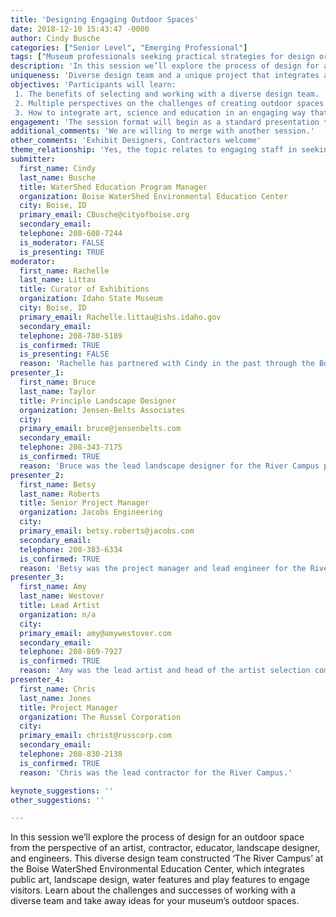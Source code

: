 ```yaml
---
title: 'Designing Engaging Outdoor Spaces'
date: 2018-12-10 15:43:47 -0000
author: Cindy Busche
categories: ["Senior Level", "Emerging Professional"]
tags: ["Museum professionals seeking practical strategies for design or re-design of outdoor spaces." ]
description: 'In this session we’ll explore the process of design for an outdoor space from the perspective of an artist, contractor, educator, landscape designer, and engineers.  This diverse design team constructed ‘The River Campus’ at the Boise WaterShed Environmental Education Center, which integrates public art, landscape design, water features and play features to engage visitors. Learn about the challenges and successes of working with a diverse team and take away ideas for your museum’s outdoor spaces.'
uniqueness: 'Diverse design team and a unique project that integrates art and science.'
objectives: 'Participants will learn:
 1. The benefits of selecting and working with a diverse design team.
 2. Multiple perspectives on the challenges of creating outdoor spaces.
 3. How to integrate art, science and education in an engaging way that serves all ages and abilities.'
engagement: 'The session format will begin as a standard presentation to overview the project, and then we’ll switch to Speed Geeking. Participants will rotate to each presenter: an artist, educator, contractor, landscape architect and two engineers.'
additional_comments: 'We are willing to merge with another session.'
other_comments: 'Exhibit Designers, Contractors welcome'
theme_relationship: 'Yes, the topic relates to engaging staff in seeking diverse talents and professionals for designing spaces/ exhibits. Throughout the presentation, the presenters will speak to how public engagement was centric to the design of this outdoor space.'
submitter:
  first_name: Cindy
  last_name: Busche
  title: WaterShed Education Program Manager
  organization: Boise WaterShed Environmental Education Center
  city: Boise, ID
  primary_email: CBusche@cityofboise.org
  secondary_email: 
  telephone: 208-608-7244
  is_moderator: FALSE
  is_presenting: TRUE
moderator:
  first_name: Rachelle 
  last_name: Littau
  title: Curator of Exhibitions
  organization: Idaho State Museum
  city: Boise, ID
  primary_email: Rachelle.littau@ishs.idaho.gov
  secondary_email: 
  telephone: 208-780-5189
  is_confirmed: TRUE
  is_presenting: FALSE
  reason: 'Rachelle has partnered with Cindy in the past through the Boise Museums Association. Her recent project of renovating, designing and installing exhibits at the Idaho State Museum relates to the presentation topic.'
presenter_1:
  first_name: Bruce
  last_name: Taylor
  title: Principle Landscape Designer
  organization: Jensen-Belts Associates
  city: 
  primary_email: bruce@jensenbelts.com
  secondary_email: 
  telephone: 208-343-7175
  is_confirmed: TRUE
  reason: 'Bruce was the lead landscape designer for the River Campus project.  '
presenter_2:
  first_name: Betsy
  last_name: Roberts
  title: Senior Project Manager
  organization: Jacobs Engineering
  city: 
  primary_email: betsy.roberts@jacobs.com
  secondary_email: 
  telephone: 208-383-6334
  is_confirmed: TRUE
  reason: 'Betsy was the project manager and lead engineer for the River Campus.'
presenter_3:
  first_name: Amy
  last_name: Westover
  title: Lead Artist
  organization: n/a
  city: 
  primary_email: amy@amywestover.com
  secondary_email: 
  telephone: 208-869-7927
  is_confirmed: TRUE
  reason: 'Amy was the lead artist and head of the artist selection committee for the River Campus.'
presenter_4:
  first_name: Chris
  last_name: Jones
  title: Project Manager
  organization: The Russel Corporation
  city: 
  primary_email: christ@russcorp.com
  secondary_email: 
  telephone: 208-830-2138
  is_confirmed: TRUE
  reason: 'Chris was the lead contractor for the River Campus.'

keynote_suggestions: ''
other_suggestions: ''

---
```

In this session we’ll explore the process of design for an outdoor space from the perspective of an artist, contractor, educator, landscape designer, and engineers.  This diverse design team constructed ‘The River Campus’ at the Boise WaterShed Environmental Education Center, which integrates public art, landscape design, water features and play features to engage visitors. Learn about the challenges and successes of working with a diverse team and take away ideas for your museum’s outdoor spaces.